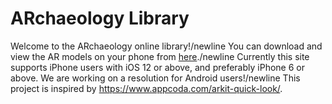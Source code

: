 # ARchaeology Library
Welcome to the ARchaeology online library!/newline
You can download and view the AR models on your phone from [here](https://lili0824.github.io/ARchaeology/)./newline
Currently this site supports iPhone users with iOS 12 or above, and preferably iPhone 6 or above.
We are working on a resolution for Android users!/newline
This project is inspired by https://www.appcoda.com/arkit-quick-look/.
